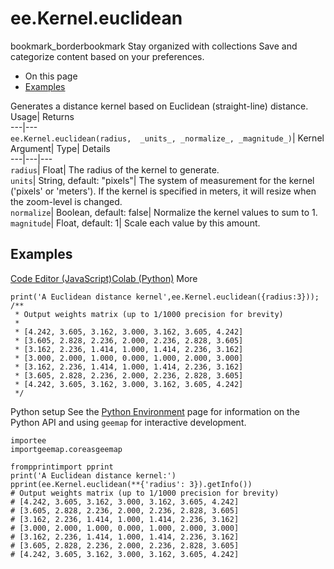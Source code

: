  
#  ee.Kernel.euclidean 
bookmark_borderbookmark Stay organized with collections  Save and categorize content based on your preferences.
  * On this page
  * [Examples](https://developers.google.com/earth-engine/apidocs/ee-kernel-euclidean#examples)


Generates a distance kernel based on Euclidean (straight-line) distance. 
Usage| Returns  
---|---  
`ee.Kernel.euclidean(radius,  _units_, _normalize_, _magnitude_)`| Kernel  
Argument| Type| Details  
---|---|---  
`radius`| Float| The radius of the kernel to generate.  
`units`| String, default: "pixels"| The system of measurement for the kernel ('pixels' or 'meters'). If the kernel is specified in meters, it will resize when the zoom-level is changed.  
`normalize`| Boolean, default: false| Normalize the kernel values to sum to 1.  
`magnitude`| Float, default: 1| Scale each value by this amount.  
## Examples
[Code Editor (JavaScript)](https://developers.google.com/earth-engine/apidocs/ee-kernel-euclidean#code-editor-javascript-sample)[Colab (Python)](https://developers.google.com/earth-engine/apidocs/ee-kernel-euclidean#colab-python-sample) More
```
print('A Euclidean distance kernel',ee.Kernel.euclidean({radius:3}));
/**
 * Output weights matrix (up to 1/1000 precision for brevity)
 *
 * [4.242, 3.605, 3.162, 3.000, 3.162, 3.605, 4.242]
 * [3.605, 2.828, 2.236, 2.000, 2.236, 2.828, 3.605]
 * [3.162, 2.236, 1.414, 1.000, 1.414, 2.236, 3.162]
 * [3.000, 2.000, 1.000, 0.000, 1.000, 2.000, 3.000]
 * [3.162, 2.236, 1.414, 1.000, 1.414, 2.236, 3.162]
 * [3.605, 2.828, 2.236, 2.000, 2.236, 2.828, 3.605]
 * [4.242, 3.605, 3.162, 3.000, 3.162, 3.605, 4.242]
 */
```
Python setup
See the [ Python Environment](https://developers.google.com/earth-engine/guides/python_install) page for information on the Python API and using `geemap` for interactive development.
```
importee
importgeemap.coreasgeemap
```
```
frompprintimport pprint
print('A Euclidean distance kernel:')
pprint(ee.Kernel.euclidean(**{'radius': 3}).getInfo())
# Output weights matrix (up to 1/1000 precision for brevity)
# [4.242, 3.605, 3.162, 3.000, 3.162, 3.605, 4.242]
# [3.605, 2.828, 2.236, 2.000, 2.236, 2.828, 3.605]
# [3.162, 2.236, 1.414, 1.000, 1.414, 2.236, 3.162]
# [3.000, 2.000, 1.000, 0.000, 1.000, 2.000, 3.000]
# [3.162, 2.236, 1.414, 1.000, 1.414, 2.236, 3.162]
# [3.605, 2.828, 2.236, 2.000, 2.236, 2.828, 3.605]
# [4.242, 3.605, 3.162, 3.000, 3.162, 3.605, 4.242]
```

